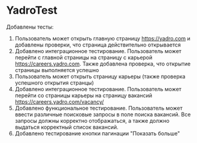 # YadroTest

Добавлены тесты:

1) Пользователь может открыть главную страницу https://yadro.com и добавлены проверки, что страница действительно
   открывается
2) Добавлено интеграционное тестирование. Пользователь может перейти с главной страницы на страницу с
   карьерой https://careers.yadro.com. Также добавлена проверка, что открытие страницы выполняется успешно
3) Пользователь может открыть страницу карьеры (также проверка успешного открытия странцы)
4) Добавлено интеграционное тестирование. Пользователь может перейти со страницы карьеры на страницу
   вакансий https://careers.yadro.com/vacancy/
5) Добавлено функциональное тестирование. Пользователь может ввести различные поисковые запросы в поле поиска вакансий.
   Все запросы должны корректно отображаться, а также должно выдаться корректный список вакансий.
6) Добавлено тестирование кнопки пагинации "Показать больше"